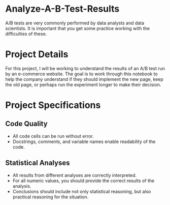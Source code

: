 # Analyze-A-B-Test-Results
A/B tests are very commonly performed by data analysts and data scientists. It is important that you get some practice working with the difficulties of these.

# Project Details
For this project, I will be working to understand the results of an A/B test run by an e-commerce website. The goal is to work through this notebook to help the company understand if they should implement the new page, keep the old page, or perhaps run the experiment longer to make their decision.

# Project Specifications
## Code Quality 
- All code cells can be run without error.
- Docstrings, comments, and variable names enable readability of the code.

## Statistical Analyses
- All results from different analyses are correctly interpreted.
- For all numeric values, you should provide the correct results of the analysis.
- Conclusions should include not only statistical reasoning, but also practical reasoning for the situation.
